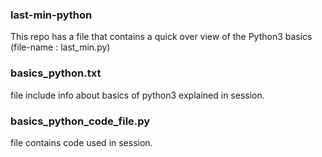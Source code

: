 ### last-min-python
This repo has a file that contains a quick over view of the Python3 basics (file-name : last_min.py)

### basics_python.txt
file include info about basics of python3 explained in session.

### basics_python_code_file.py
file contains code used in session.
